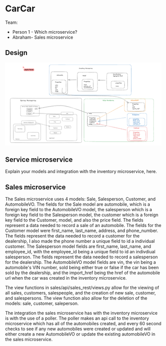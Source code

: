 # CarCar

Team:

* Person 1 - Which microservice?
* Abraham- Sales microservice

## Design
![Project Beta Design](ProjectBetaDesign.png)
## Service microservice

Explain your models and integration with the inventory
microservice, here.

## Sales microservice

The Sales microservice uses 4 models: Sale, Salesperson, Customer, and AutomobileVO. The fields for the Sale model are automobile, which is a foreign key field to the AutomobileVO model, the salesperson which is a foreign key field to the Salesperson model, the customer which is a foreign key field to the Customer, model, and also the price field. The fields represent a data needed to record a sale of an automobile. The fields for the Customer model were first_name, last_name, address, and phone_number. The fields represent the data needed to record a customer for the dealership, I also made the phone number a unique field to id a individual customer. The Salesperson model fields are first_name, last_name, and employee_id, with the employee_id being a unique field to id an indivdiual salesperson. The fields represent the data needed to record a salesperson for the dealership. The AutomobileVO model fields are vin, the vin being a automobile's VIN number, sold being either true or false if the car has been sold by the dealership, and the import_href being the href of the automobile url when the car was created in the inventory microservice.


The view functions in sales/api/sales_rest/views.py allow for the viewing of all sales, customers, salespeople, and the  creation of new sale, customer, and salespersons. The view function also allow for the deletion of the models: sale, customer, saleperson.


The integration the sales microservice has with the inventory microservice is with the use of a poller. The poller makes an api call to the inventory microservice which has all of the automobiles created, and every 60 second checks to see if any new automobiles were created or updated and will either create a new AutomobileVO or update the existing automobileVO in the sales microservice.
